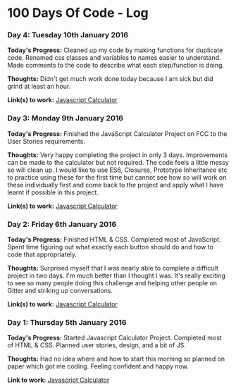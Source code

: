 # 100 Days Of Code - Log

### Day 4: Tuesday 10th January 2016

**Today's Progress:** Cleaned up my code by making functions for duplicate code. Renamed css classes and variables to names easier to understand. Made comments to the code to describe what each step/function is doing.

**Thoughts:** Didn't get much work done today because I am sick but did grind at least an hour.

**Link(s) to work:** [Javascript Calculator](http://codepen.io/BhavikSheth/full/VPYGvy/)

### Day 3: Monday 9th January 2016

**Today's Progress:** Finished the JavaScript Calculator Project on FCC to the User Stories requirements.

**Thoughts:** Very happy completing the project in only 3 days. Improvements can be made to the calculator but not required. The code feels a little messy so will clean up. I would like to use ES6, Closures, Prototype Inheritance etc to practice using these for the first time but cannot see how so will work on these individually first and come back to the project and apply what I have learnt if possible in this project.

**Link(s) to work:** [Javascript Calculator](http://codepen.io/BhavikSheth/full/VPYGvy/)

### Day 2: Friday 6th January 2016

**Today's Progress:** Finished HTML & CSS. Completed most of JavaScript. Spent time figuring out what exactly each button should do and how to code that appropriately.

**Thoughts:** Surprised myself that I was nearly able to complete a difficult project in two days. I'm much better than I thought I was. It's really exciting to see so many people doing this challenge and helping other people on Gitter and striking up conversations.

**Link(s) to work:** [Javascript Calculator](http://codepen.io/BhavikSheth/full/VPYGvy/)

### Day 1: Thursday 5th January 2016

**Today's Progress:** Started Javascript Calculator Project. Completed most of HTML & CSS. Planned user stories, design, and a bit of JS.

**Thoughts:** Had no idea where and how to start this morning so planned on paper which got me coding. Feeling confident and happy now.

**Link to work:** [Javascript Calculator](http://codepen.io/BhavikSheth/full/VPYGvy/)